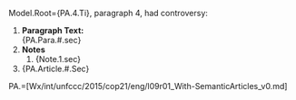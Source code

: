 Model.Root={PA.4.Ti}, paragraph 4, had controversy:<ol><li><b>Paragraph Text:</b><br>{PA.Para.#.sec}<li><b>Notes</b><ol><li>{Note.1.sec}</li></ol><li>{PA.Article.#.Sec}</ol>

PA.=[Wx/int/unfccc/2015/cop21/eng/l09r01_With-SemanticArticles_v0.md]